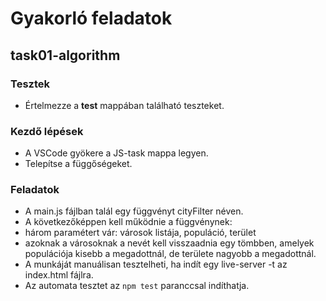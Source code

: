 # Gyakorló feladatok

## task01-algorithm
### Tesztek
- Értelmezze a __test__ mappában található teszteket.

### Kezdő lépések
- A VSCode gyökere a JS-task mappa legyen.
- Telepítse a függőségeket.

### Feladatok
- A main.js fájlban talál egy függvényt cityFilter néven.
- A következőképpen kell működnie a függvénynek:
- három paramétert vár: városok listája, populáció, terület
- azoknak a városoknak a nevét kell visszaadnia egy tömbben, amelyek populációja kisebb a megadottnál, de területe nagyobb a megadottnál.
- A munkáját manuálisan tesztelheti, ha indít egy live-server -t az index.html fájlra.
- Az automata tesztet az `npm test` paranccsal indíthatja.